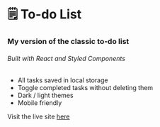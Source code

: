 # 🗒 To-do List

### My version of the classic to-do list

###### Built with React and Styled Components

- All tasks saved in local storage
- Toggle completed tasks without deleting them
- Dark / light themes
- Mobile friendly

Visit the live site [here](https://alexanderolivares.github.io/react-todolist/)

